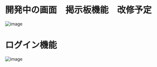 # 開発中の画面　掲示板機能　改修予定
![image](https://github.com/user-attachments/assets/4b1dbcd2-5341-4a01-a8fc-d52998be1608)

# ログイン機能
![image](https://github.com/user-attachments/assets/5037efe7-b07c-43df-b8cd-b29efda02754)
